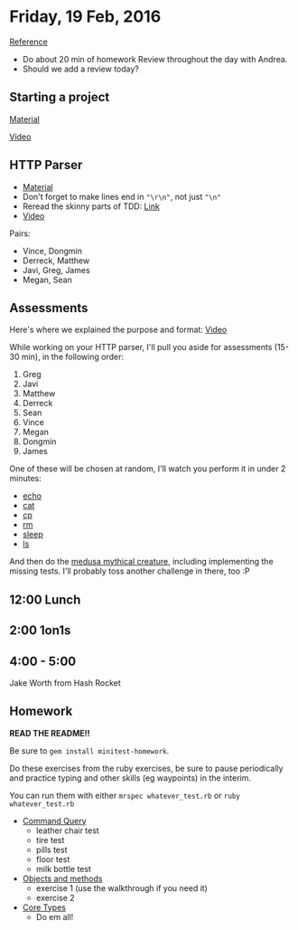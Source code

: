 Friday, 19 Feb, 2016
====================

[Reference](https://github.com/CodePlatoon/curriculum#week-3)


* Do about 20 min of homework Review throughout the day with Andrea.
* Should we add a review today?

Starting a project
------------------

[Material](https://gist.github.com/JoshCheek/37e4cf3bea6541023bab)

[Video](https://vimeo.com/155978428)


HTTP Parser
-----------

* [Material](https://gist.github.com/JoshCheek/f48e9e9089181ad5fa45)
* Don't forget to make lines end in `"\r\n"`, not just `"\n"`
* Reread the skinny parts of TDD: [Link](https://gist.github.com/JoshCheek/6722e88c8eba69547bb5#file-skinny_parts_of_tdd-md)
* [Video](https://vimeo.com/155983971)

Pairs:

* Vince, Dongmin
* Derreck, Matthew
* Javi, Greg, James
* Megan, Sean


Assessments
-----------

Here's where we explained the purpose and format:
[Video](https://vimeo.com/155432833)

While working on your HTTP parser,
I'll pull you aside for assessments (15-30 min),
in the following order:

1. Greg
1. Javi
1. Matthew
1. Derreck
1. Sean
1. Vince
1. Megan
1. Dongmin
1. James

One of these will be chosen at random,
I'll watch you perform it in under 2 minutes:

* [echo](https://github.com/turingschool/waypoints/blob/master/waypoints/echo.md)
* [cat](https://github.com/turingschool/waypoints/blob/master/waypoints/cat.md)
* [cp](https://github.com/turingschool/waypoints/blob/master/waypoints/cp.md)
* [rm](https://github.com/turingschool/waypoints/blob/master/waypoints/rm.md)
* [sleep](https://github.com/turingschool/waypoints/blob/master/waypoints/sleep.md)
* [ls](https://github.com/turingschool/waypoints/blob/master/waypoints/ls.md)

And then do the
[medusa mythical creature](https://github.com/turingschool/ruby-exercises/blob/5f1e8b8afad8a05ff9c7b5a55801578b85ae42e0/mythical-creatures/medusa_test.rb),
including implementing the missing tests.
I'll probably toss another challenge in there, too :P


12:00 Lunch
-----------


2:00 1on1s
----------



4:00 - 5:00
-----------

Jake Worth from Hash Rocket


Homework
--------

**READ THE README!!**

Be sure to `gem install minitest-homework`.

Do these exercises from the ruby exercises, be sure to pause periodically
and practice typing and other skills (eg waypoints) in the interim.

You can run them with either `mrspec whatever_test.rb` or `ruby whatever_test.rb`

* [Command Query](https://github.com/turingschool/ruby-exercises/tree/master/command-query#readme)
  * leather chair test
  * tire test
  * pills test
  * floor test
  * milk bottle test
* [Objects and methods](https://github.com/turingschool/ruby-exercises/tree/master/objects-and-methods#readme)
  * exercise 1 (use the walkthrough if you need it)
  * exercise 2
* [Core Types](https://github.com/turingschool/ruby-exercises/tree/master/core-types#readme)
  * Do em all!
